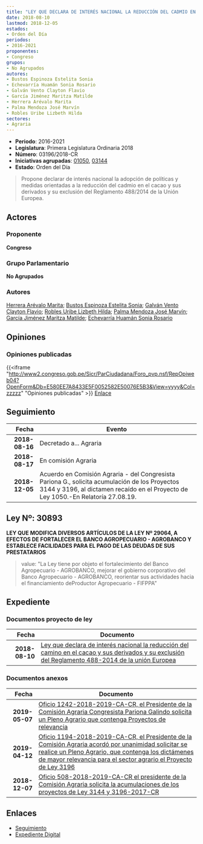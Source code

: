 ```yaml
---
title: "LEY QUE DECLARA DE INTERÉS NACIONAL LA REDUCCIÓN DEL CADMIO EN EL CACAO Y SUS DERIVADOS Y SU EXCLUSIÓN DEL REGLAMENTO 488/2014 DE LA UNIÓN EUROPEA"
date: 2018-08-10
lastmod: 2018-12-05
estados:
- Orden del Día
periodos:
- 2016-2021
proponentes:
- Congreso
grupos:
- No Agrupados
autores:
- Bustos Espinoza Estelita Sonia
- Echevarría Huamán Sonia Rosario
- Galván Vento Clayton Flavio
- García Jiménez Maritza Matilde
- Herrera Arévalo Marita
- Palma Mendoza José Marvín
- Robles Uribe Lizbeth Hilda
sectores:
- Agraria
---
```

- **Periodo**: 2016-2021
- **Legislatura**: Primera Legislatura Ordinaria 2018
- **Número**: 03196/2018-CR
- **Iniciativas agrupadas**: [01050](../../01000/01050), [03144](../../03100/03144)
- **Estado**: Orden del Día

> Propone declarar de interés nacional la adopción de políticas y medidas orientadas a la reducción del cadmio en el cacao y sus derivados y su exclusión del Reglamento 488/2014 de la Unión Europea.


## Actores

### Proponente

**Congreso**

### Grupo Parlamentario

**No Agrupados**

### Autores

[Herrera Arévalo Marita](mailto:mailto:mherrera@congreso.gob.pe); [Bustos Espinoza Estelita Sonia](mailto:mailto:ebustos@congreso.gob.pe); [Galván Vento Clayton Flavio](mailto:mailto:cgalvan@congreso.gob.pe); [Robles Uribe Lizbeth Hilda](mailto:mailto:lroblesu@congreso.gob.pe); [Palma Mendoza José Marvín](mailto:mailto:jpalma@congreso.gob.pe); [García Jiménez Maritza Matilde](mailto:mailto:mgarciaj@congreso.gob.pe); [Echevarría Huamán Sonia Rosario](mailto:mailto:sechevarria@congreso.gob.pe)

## Opiniones

### Opiniones publicadas

{{<iframe "http://www2.congreso.gob.pe/Sicr/ParCiudadana/Foro_pvp.nsf/RepOpiweb04?OpenForm&Db=E580EE7A8433E5F0052582E50076E5B3&View=yyyy&Col=zzzzz" "Opiniones publicadas" >}}
[Enlace](http://www2.congreso.gob.pe/Sicr/ParCiudadana/Foro_pvp.nsf/RepOpiweb04?OpenForm&Db=E580EE7A8433E5F0052582E50076E5B3&View=yyyy&Col=zzzzz)


## Seguimiento

| Fecha | Evento |
|------:|--------|
| **2018-08-16** | Decretado a... Agraria |
| **2018-08-17** | En comisión Agraria |
| **2018-12-05** | Acuerdo en Comisión Agraria - del Congresista Pariona G., solicita acumulación de los Proyectos 3144 y 3196, al dictamen recaído en el Proyecto de Ley 1050.-En Relatoría 27.08.19. |

## Ley Nº: 30893

**LEY QUE MODIFICA DIVERSOS ARTÍCULOS DE LA LEY Nº 29064, A EFECTOS DE FORTALECER EL BANCO AGROPECUARIO - AGROBANCO Y ESTABLECE FACILIDADES PARA EL PAGO DE LAS DEUDAS DE SUS PRESTATARIOS**

> value: "La Ley tiene por objeto el fortalecimiento del Banco Agropecuario - AGROBANCO, mejorar el gobierno corporativo del Banco Agropecuario - AGROBANCO, reorientar sus actividades hacia el financiamiento deProductor Agropecuario - FIFPPA"


## Expediente

### Documentos proyecto de ley

| Fecha | Documento |
|------:|-----------|
| **2018-08-10** | [Ley que declara de interés nacional la reducción del camino en el cacao y sus derivados y su exclusión del Reglamento 488-2014 de la unión Europea](http://www.leyes.congreso.gob.pe/Documentos/2016_2021/Proyectos_de_Ley_y_de_Resoluciones_Legislativas/PL0319620180810.PDF) |

### Documentos anexos

| Fecha | Documento |
|------:|-----------|
| **2019-05-07** | [Oficio 1242-2018-2019-CA-CR, el Presidente de la Comisión Agraria Congresista Pariona Galindo solicita un Pleno Agrario que contenga Proyectos de relevancia](http://www.leyes.congreso.gob.pe/Documentos/2016_2021/Oficios/Comisiones_Ordinarias/OFICIO-1242-2018-2019-CA-CR.pdf) |
| **2019-04-12** | [Oficio 1194-2018-2019-CA-CR, el Presidente de la Comisión Agraria acordó por unanimidad solicitar se realice un Pleno Agrario, que contenga los dictámenes de mayor relevancia para el sector agrario el Proyecto de Ley 3196](http://www.leyes.congreso.gob.pe/Documentos/2016_2021/Oficios/Comisiones_Ordinarias/OFICIO-1194-2018-2019-CA-CR.pdf) |
| **2018-12-07** | [Oficio 508-2018-2019-CA-CR el presidente de la Comisión Agraria solicita la acumulaciones de los proyectos de Ley 3144 y 3196-2017-CR](http://www.leyes.congreso.gob.pe/Documentos/2016_2021/Oficios/Comisiones_Ordinarias/OFICIO-508-2018-2019-CA-CR.pdf) |

## Enlaces

- [Seguimiento](http://www2.congreso.gob.pe/Sicr/TraDocEstProc/CLProLey2016.nsf/f7fff46988ca05b1052578e100829cc7/d5aaa0a79227b58b052582e500746649?OpenDocument)
- [Expediente Digital](http://www2.congreso.gob.pe/Sicr/TraDocEstProc/Expvirt_2011.nsf/visbusqptramdoc1621/03196?opendocument)

